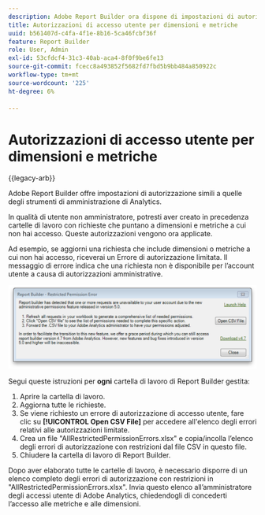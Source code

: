 ```yaml
---
description: Adobe Report Builder ora dispone di impostazioni di autorizzazione simili a quelle degli Strumenti di amministrazione di Analytics.
title: Autorizzazioni di accesso utente per dimensioni e metriche
uuid: b561407d-c4fa-4f1e-8b16-5ca46fcbf36f
feature: Report Builder
role: User, Admin
exl-id: 53cfdcf4-31c3-40ab-aca4-8f0f9be6fe13
source-git-commit: fcecc8a493852f5682fd7fbd5b9bb484a850922c
workflow-type: tm+mt
source-wordcount: '225'
ht-degree: 6%

---
```


# Autorizzazioni di accesso utente per dimensioni e metriche

{{legacy-arb}}

Adobe Report Builder offre impostazioni di autorizzazione simili a quelle degli strumenti di amministrazione di Analytics.

In qualità di utente non amministratore, potresti aver creato in precedenza cartelle di lavoro con richieste che puntano a dimensioni e metriche a cui non hai accesso. Queste autorizzazioni vengono ora applicate.

Ad esempio, se aggiorni una richiesta che include dimensioni o metriche a cui non hai accesso, riceverai un Errore di autorizzazione limitata. Il messaggio di errore indica che una richiesta non è disponibile per l’account utente a causa di autorizzazioni amministrative.

![Schermata che mostra il messaggio di errore Autorizzazione limitata.](assets/arb_restrc_perm.png)

Segui queste istruzioni per **ogni** cartella di lavoro di Report Builder gestita:

1. Aprire la cartella di lavoro.
1. Aggiorna tutte le richieste.
1. Se viene richiesto un errore di autorizzazione di accesso utente, fare clic su **[!UICONTROL Open CSV File]** per accedere all&#39;elenco degli errori relativi alle autorizzazioni limitate.
1. Crea un file &quot;AllRestrictedPermissionErrors.xlsx&quot; e copia/incolla l’elenco degli errori di autorizzazione con restrizioni dal file CSV in questo file.
1. Chiudere la cartella di lavoro di Report Builder.

Dopo aver elaborato tutte le cartelle di lavoro, è necessario disporre di un elenco completo degli errori di autorizzazione con restrizioni in &quot;AllRestrictedPermissionErrors.xlsx&quot;. Invia questo elenco all’amministratore degli accessi utente di Adobe Analytics, chiedendogli di concederti l’accesso alle metriche e alle dimensioni.
